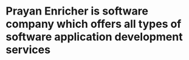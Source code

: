 # Prayan Enricher is software company which offers all types of software application development services